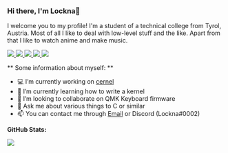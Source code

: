 ### Hi there, I'm Lockna👋

I welcome you to my profile! I'm a student of a technical college from Tyrol, Austria.
Most of all I like to deal with low-level stuff and the like. Apart from that I like to watch anime and make music.

<a href="https://github.com/Lockna">
  <img src="https://badges.pufler.dev/visits/Lockna/Lockna?style=flat-square&color=black&logo=github">
</a>
<a href="https://github.com/Lockna">
  <img src="https://badges.pufler.dev/years/Lockna?style=flat-square&color=black&logo=github">
</a>
<a href="https://github.com/Lockna?tab=repositories">
  <img src="https://badges.pufler.dev/repos/Lockna?style=flat-square&color=black&logo=github">
</a>
<a href="https://gist.github.com/Lockna">
  <img src="https://badges.pufler.dev/gists/Lockna?style=flat-square&color=black&logo=github">
</a>
<a href="https://badges.pufler.dev">
  <img src="https://badges.pufler.dev/commits/monthly/Lockna?style=flat-square&color=black&logo=github">
</a>

** Some information about myself: **

- 💻 I’m currently working on [cernel](https://github.com/Lockna/cernel)
- 🌱 I’m currently learning how to write a kernel 
- 👯 I’m looking to collaborate on QMK Keyboard firmware
- 💬 Ask me about various things to C or similar
- 📫 You can contact me through [Email](mailto:raphael.ob@protonmail.com) or Discord (Lockna#0002)

**GitHub Stats:**

<img src="https://github-readme-stats.vercel.app/api?username=Lockna&show_icons=true&theme=tokyonight">
